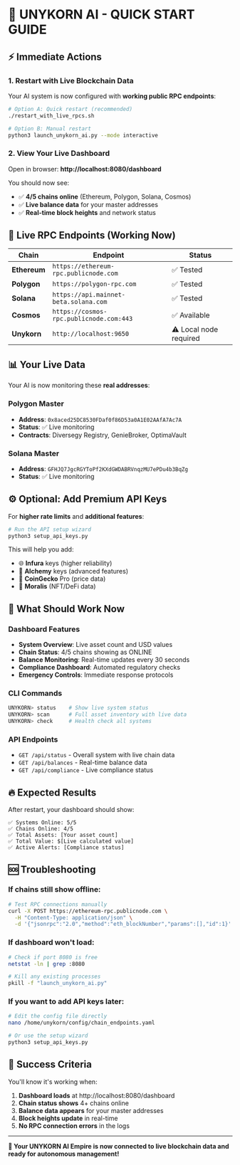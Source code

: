 # 🚀 UNYKORN AI - QUICK START GUIDE

## ⚡ Immediate Actions

### 1. Restart with Live Blockchain Data
Your AI system is now configured with **working public RPC endpoints**:

```bash
# Option A: Quick restart (recommended)
./restart_with_live_rpcs.sh

# Option B: Manual restart  
python3 launch_unykorn_ai.py --mode interactive
```

### 2. View Your Live Dashboard
Open in browser: **http://localhost:8080/dashboard**

You should now see:
- ✅ **4/5 chains online** (Ethereum, Polygon, Solana, Cosmos)
- ✅ **Live balance data** for your master addresses
- ✅ **Real-time block heights** and network status

## 🔗 Live RPC Endpoints (Working Now)

| Chain | Endpoint | Status |
|-------|----------|--------|
| **Ethereum** | `https://ethereum-rpc.publicnode.com` | ✅ Tested |
| **Polygon** | `https://polygon-rpc.com` | ✅ Tested |
| **Solana** | `https://api.mainnet-beta.solana.com` | ✅ Tested |
| **Cosmos** | `https://cosmos-rpc.publicnode.com:443` | ✅ Available |
| **Unykorn** | `http://localhost:9650` | ⚠️ Local node required |

## 📊 Your Live Data

Your AI is now monitoring these **real addresses**:

### Polygon Master
- **Address**: `0x8aced25DC8530FDaf0f86D53a0A1E02AAfA7Ac7A`
- **Status**: ✅ Live monitoring  
- **Contracts**: Diversegy Registry, GenieBroker, OptimaVault

### Solana Master  
- **Address**: `GFHJQ7JgcRGYToPf2KXdGWDABRVnqzMU7ePDu4b3BqZg`
- **Status**: ✅ Live monitoring

## ⚙️ Optional: Add Premium API Keys

For **higher rate limits** and **additional features**:

```bash
# Run the API setup wizard
python3 setup_api_keys.py
```

This will help you add:
- 🌐 **Infura** keys (higher reliability)  
- 🧪 **Alchemy** keys (advanced features)
- 🦎 **CoinGecko** Pro (price data)
- 🌿 **Moralis** (NFT/DeFi data)

## 🎯 What Should Work Now

### Dashboard Features
- **System Overview**: Live asset count and USD values
- **Chain Status**: 4/5 chains showing as ONLINE  
- **Balance Monitoring**: Real-time updates every 30 seconds
- **Compliance Dashboard**: Automated regulatory checks
- **Emergency Controls**: Immediate response protocols

### CLI Commands
```bash
UNYKORN> status    # Show live system status
UNYKORN> scan      # Full asset inventory with live data  
UNYKORN> check     # Health check all systems
```

### API Endpoints  
- `GET /api/status` - Overall system with live chain data
- `GET /api/balances` - Real-time balance data
- `GET /api/compliance` - Live compliance status

## 🔥 Expected Results

After restart, your dashboard should show:
```
✅ Systems Online: 5/5
✅ Chains Online: 4/5  
✅ Total Assets: [Your asset count]
✅ Total Value: $[Live calculated value]
✅ Active Alerts: [Compliance status]
```

## 🆘 Troubleshooting

### If chains still show offline:
```bash
# Test RPC connections manually
curl -X POST https://ethereum-rpc.publicnode.com \
  -H "Content-Type: application/json" \
  -d '{"jsonrpc":"2.0","method":"eth_blockNumber","params":[],"id":1}'
```

### If dashboard won't load:
```bash
# Check if port 8080 is free
netstat -ln | grep :8080

# Kill any existing processes
pkill -f "launch_unykorn_ai.py"
```

### If you want to add API keys later:
```bash
# Edit the config file directly
nano /home/unykorn/config/chain_endpoints.yaml

# Or use the setup wizard
python3 setup_api_keys.py
```

## 🎉 Success Criteria

You'll know it's working when:

1. **Dashboard loads** at http://localhost:8080/dashboard
2. **Chain status shows** 4+ chains online
3. **Balance data appears** for your master addresses  
4. **Block heights update** in real-time
5. **No RPC connection errors** in the logs

---

**🦄 Your UNYKORN AI Empire is now connected to live blockchain data and ready for autonomous management!**